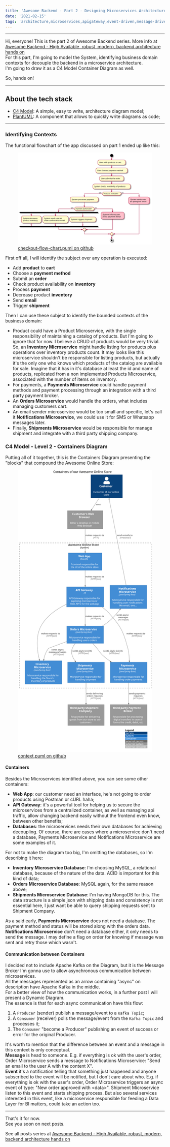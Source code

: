 ```yaml
---
title: 'Awesome Backend - Part 2 - Designing Microservices Architecture and C4 Level 2 Diagram'
date: '2021-02-15'
tags: 'architecture,microservices,apigateway,event-driven,message-driven,apache kafka,c4model,ddd'
---
```


---
Hi, everyone!
This is the part 2 of Awesome Backend series.
More info at <a href="../posts/awesome-backend">Awesome Backend - High Available, robust, modern, backend architecture hands on</a>  
For this part, I'm going to model the System, identifying business domain contexts for decouple the backend in a microservice architecture.  
I'm going to draw it as a C4 Model Container Diagram as well.

So, hands on!

---

## About the tech stack
- [C4 Model](https://c4model.com/): A simple, easy to write, architecture diagram model;
- [PlantUML](https://plantuml.com/): A component that allows to quickly write diagrams as code;

---

### Identifying Contexts
The functional flowchart of the app discussed on part 1 ended up like this:
 <figure>
    <img src="https://raw.githubusercontent.com/viniciusvasti/awesome-backend/master/awesome-backend-docs/src/flowcharts/checkout-flow-chart.svg" />
  <figcaption><a href="https://raw.githubusercontent.com/viniciusvasti/awesome-backend/master/awesome-backend-docs/src/flowcharts/checkout-flow-chart.puml">checkout-flow-chart.puml on github</a></figcaption>
</figure>

First off all, I will identify the subject over any operation is executed:
- Add **product** to **cart**
- Choose a **payment method**
- Submit an **order**
- Check product availability on **inventory**
- Process **payment**
- Decrease product **inventory**
- Send **email**
- Trigger **shipment**

Then I can use these subject to identify the bounded contexts of the business domain:
- Product could have a Product Microservice, with the single responsibility of maintaining a catalog of products. But I'm going to ignore that for now. I believe a CRUD of products would be very trivial.  
So, an **Inventory Microservice** might handle listing for products plus operations over inventory products count. It may looks like this microservice shouldn't be responsible for listing products, but actually it's the only one who knows which products of the catalog are available for sale. Imagine that it has in it's database at least the id and name of products, replicated from a non implemented Products Microservice, associated with the number of items on inventory.  
- For payments, a **Payments Microservice** could handle payment methods and payment processing through an integration with a third party payment broker.  
- An **Orders Microservice** would handle the orders, what includes managing customers cart.  
- An email sender microservice would be too small and specific, let's call it **Notifications Microservice**, we could use it for SMS or Whatsapp messages later.  
- Finally, **Shipments Microservice** would be responsible for manage shipment and integrate with a third party shipping company.

### C4 Model - Level 2 - Containers Diagram
Putting all of it together, this is the Containers Diagram presenting the "blocks" that compound the Awesome Online Store:

 <figure>
    <img src="https://raw.githubusercontent.com/viniciusvasti/awesome-backend/master/awesome-backend-docs/src/Awesome%20Online%20Store/conteiners.svg" />
  <figcaption><a href="https://raw.githubusercontent.com/viniciusvasti/awesome-backend/master/awesome-backend-docs/src/Awesome%20Online%20Store/conteiners.puml">context.puml on github</a></figcaption>
</figure>

#### Containers
Besides the Microservices identified above, you can see some other containers:
- **Web App**: our customer need an interface, he's not going to order products using Postman or cURL haha;
- **API Gateway**: it's a powerful tool for helping us to secure the microservices from a centralized container, as well as managing api traffic, allow changing backend easily without the frontend even know, between other benefits;
- **Databases**: the microservices needs their own databases for achieving decoupling. Of course, there are cases where a microservice don't need a database, Payments Microservice and Notifications Microservice are some examples of it.

For not to make the diagram too big, I'm omitting the databases, so I'm describing it here:
- **Inventory Microservice Database**: I'm choosing MySQL, a relational database, because of the nature of the data. ACID is important for this kind of data;
- **Orders Microservice Database**: MySQL again, for the same reason above;
- **Shipments Microservice Database**: I'm having MongoDB for this. The data structure is a simple json with shipping data and consistency is not essential here, I just want be able to query shipping requests sent to Shipment Company.

As a said early, **Payments Microservice** does not need a database. The payment method and status will be stored along with the orders data.  
**Notifications Microservice** don't need a database either, it only needs to send the message. I may define a flag on order for knowing if message was sent and retry those which wasn't.

#### Communication between Containers
I decided not to include Apache Kafka on the Diagram, but it is the Message Broker I'm gonna use to allow asynchronous communication between microservices.  
All the messages represented as an arrow containing "async" on description have Apache Kafka in the middle.  
For a better view of how the communication works, in a further post I will present a Dynamic Diagram.  
The essence is that for each async communication have this flow:
1. A `Producer` (sender) publish a message/event to a `Kafka Topic`;
2. A `Consumer` (receiver) polls the message/event from the `Kafka Topic` and processes it;
3. The `Consumer` "become a Producer" publishing an event of success or error for the original Producer.

It's worth to mention that the difference between an event and a message in this context is only conceptual.  
**Message** is head to someone. E.g. if everything is ok with the user's order, Order Microservice sends a message to Notifications Microservice: "Send an email to the user A with the content X".  
**Event** it's a notification telling that something just happened and anyone subscribed to the event will be notified, but I don't care about who. E.g. if everything is ok with the user's order, Order Microservice triggers an async event of type: "New order approved with \<data\>". Shipment Microservice listen to this event and starts shipping process. But also several services interested in this event, like a microservice responsible for feeding a Data Layer for BI matters, could take an action too.

---
That's it for now.  
See you soon on next posts.

See all posts series at <a href="../posts/awesome-backend">Awesome Backend - High Available, robust, modern, backend architecture hands on</a>  
